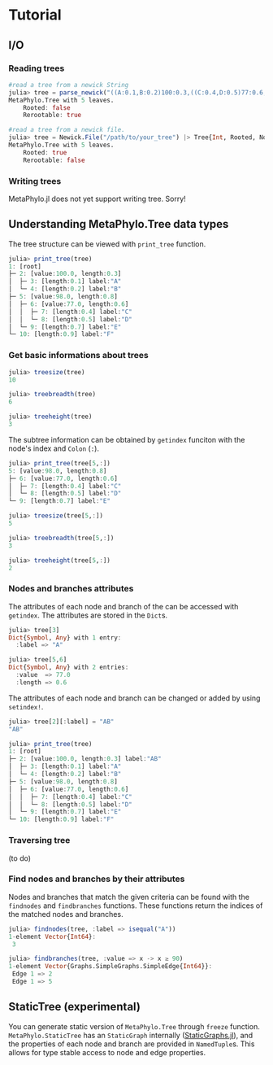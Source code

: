 # Tutorial

## I/O

### Reading trees

```julia
#read a tree from a newick String
julia> tree = parse_newick("((A:0.1,B:0.2)100:0.3,((C:0.4,D:0.5)77:0.6,E:0.7)98:0.8)100:1.2;", MetaPhylo.Tree{Int, UnRooted, ReRootable})
MetaPhylo.Tree with 5 leaves.
    Rooted: false
    Rerootable: true

#read a tree from a newick file.
julia> tree = Newick.File("/path/to/your_tree") |> Tree{Int, Rooted, NotReRootable}
MetaPhylo.Tree with 5 leaves.
    Rooted: true
    Rerootable: false
```

### Writing trees

MetaPhylo.jl does not yet support writing tree. Sorry!

## Understanding MetaPhylo.Tree data types

The tree structure can be viewed with `print_tree` function.

```julia
julia> print_tree(tree)
1: [root] 
├─ 2: [value:100.0, length:0.3] 
│  ├─ 3: [length:0.1] label:"A"
│  └─ 4: [length:0.2] label:"B"
├─ 5: [value:98.0, length:0.8] 
│  ├─ 6: [value:77.0, length:0.6] 
│  │  ├─ 7: [length:0.4] label:"C"
│  │  └─ 8: [length:0.5] label:"D"
│  └─ 9: [length:0.7] label:"E"
└─ 10: [length:0.9] label:"F"
```

### Get basic informations about trees

```julia
julia> treesize(tree)
10

julia> treebreadth(tree)
6

julia> treeheight(tree)
3
```

The subtree information can be obtained by `getindex` funciton with the node's index and `Colon` (`:`).

```julia
julia> print_tree(tree[5,:])
5: [value:98.0, length:0.8] 
├─ 6: [value:77.0, length:0.6] 
│  ├─ 7: [length:0.4] label:"C"
│  └─ 8: [length:0.5] label:"D"
└─ 9: [length:0.7] label:"E"

julia> treesize(tree[5,:])
5

julia> treebreadth(tree[5,:])
3

julia> treeheight(tree[5,:])
2
```

### Nodes and branches attributes

The attributes of each node and branch of the can be accessed with `getindex`. The attributes are stored in the `Dict`s.

```julia
julia> tree[3]
Dict{Symbol, Any} with 1 entry:
  :label => "A"

julia> tree[5,6]
Dict{Symbol, Any} with 2 entries:
  :value  => 77.0
  :length => 0.6
```

The attributes of each node and branch can be changed or added by using `setindex!`.

```julia
julia> tree[2][:label] = "AB"
"AB"

julia> print_tree(tree)
1: [root] 
├─ 2: [value:100.0, length:0.3] label:"AB"
│  ├─ 3: [length:0.1] label:"A"
│  └─ 4: [length:0.2] label:"B"
├─ 5: [value:98.0, length:0.8] 
│  ├─ 6: [value:77.0, length:0.6] 
│  │  ├─ 7: [length:0.4] label:"C"
│  │  └─ 8: [length:0.5] label:"D"
│  └─ 9: [length:0.7] label:"E"
└─ 10: [length:0.9] label:"F"
```

### Traversing tree
(to do)

### Find nodes and branches by their attributes

Nodes and branches that match the given criteria can be found with the `findnodes` and `findbranches` functions. These functions return the indices of the matched nodes and branches.

```julia
julia> findnodes(tree, :label => isequal("A"))
1-element Vector{Int64}:
 3

julia> findbranches(tree, :value => x -> x ≥ 90)
1-element Vector{Graphs.SimpleGraphs.SimpleEdge{Int64}}:
 Edge 1 => 2
 Edge 1 => 5
```

## StaticTree (experimental)

You can generate static version of `MetaPhylo.Tree` through `freeze` function. `MetaPhylo.StaticTree` has an `StaticGraph` internally ([StaticGraphs.jl](https://github.com/JuliaGraphs/StaticGraphs.jl)), and the properties of each node and branch are provided in `NamedTuple`s. This allows for type stable access to node and edge properties.